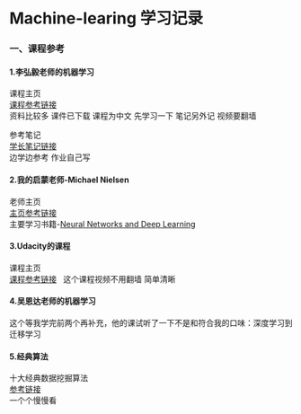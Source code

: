 # Machine-learing 学习记录
### 一、课程参考
#### 1.李弘毅老师的机器学习  
课程主页  
[课程参考链接](http://speech.ee.ntu.edu.tw/~tlkagk/index.html)  
资料比较多 课件已下载 课程为中文 先学习一下 笔记另外记 视频要翻墙  

参考笔记  
[学长笔记链接](http://blog.csdn.net/soulmeetliang/article/category/6929977)  
边学边参考 作业自己写 

#### 2.我的启蒙老师-Michael Nielsen  
老师主页  
[主页参考链接](http://michaelnielsen.org/)  
主要学习书籍-[Neural Networks and Deep Learning](http://neuralnetworksanddeeplearning.com)  

#### 3.Udacity的课程
课程主页  
[课程参考链接](https://classroom.udacity.com/courses/cs373)  
这个课程视频不用翻墙 简单清晰

#### 4.吴恩达老师的机器学习
这个等我学完前两个再补充，他的课试听了一下不是和符合我的口味：深度学习到迁移学习


#### 5.经典算法  
十大经典数据挖掘算法  
[参考链接](http://www.cnblogs.com/en-heng/p/5013995.html)  
一个个慢慢看  
